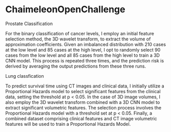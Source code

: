 # ChaimeleonOpenChallenge

Prostate Classification 

For the binary classification of cancer levels, I employ an initial feature selection method, the 3D wavelet transform, to extract the volume of approximation coefficients. Given an imbalanced distribution with 210 cases at the low level and 85 cases at the high level, I opt to randomly select 90 cases from the low level and all 85 cases from the high level to train a 3D CNN model. This process is repeated three times, and the prediction risk is derived by averaging the output predictions from these three runs.

Lung classfication 

To predict survival time using CT images and clinical data, I initially utilize a Proportional Hazards model to select significant features from the clinical data, setting the threshold at p < 0.05. In the case of 3D image volumes, I also employ the 3D wavelet transform combined with a 3D CNN model to extract significant volumetric features. The selection process involves the Proportional Hazards model with a threshold set at p < 0.05. Finally, a combined dataset comprising clinical features and CT image volumetric features will be used to train a Proportional Hazards Model.
